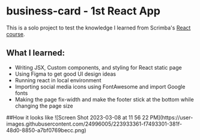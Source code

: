 # business-card - 1st React App
This is a solo project to test the knowledge I learned from Scrimba's <a href="https://scrimba.com/playlist/pKNqYAZ" target="_blank">React course</a>.

## What I learned:
<ul>
<li>Writing JSX, Custom components, and styling for React static page</li>
<li>Using Figma to get good UI design ideas</li>
<li>Running react in local environment</li>
<li>Importing social media icons using FontAwesome and import Google fonts</li>
<li>Making the page fix-width and make the footer stick at the bottom while changing the page size</li>
</ul>
##How it looks like
![Screen Shot 2023-03-08 at 11 56 22 PM](https://user-images.githubusercontent.com/24996005/223933361-f7493301-381f-48d0-8850-a7bf0769becc.png)
